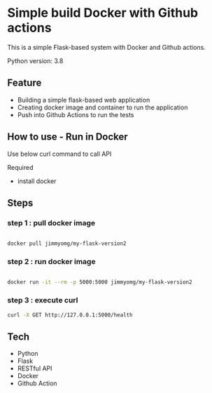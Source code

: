 # Simple build Docker with Github actions 
This is a simple Flask-based system with Docker and Github actions.

Python version: 3.8

## Feature 
- Building a simple flask-based web application
- Creating docker image and container to run the application
- Push into Github Actions to run the tests

## How to use - Run in Docker
Use below curl command to call API

Required 
- install docker
  
## Steps 
### step 1 : pull docker image

```bash

docker pull jimmyomg/my-flask-version2

```

### step 2 : run docker image

```bash

docker run -it --rm -p 5000:5000 jimmyomg/my-flask-version2

```
### step 3 : execute curl

```bash
curl -X GET http://127.0.0.1:5000/health
```

## Tech 
- Python
- Flask
- RESTful API
- Docker
- Github Action


